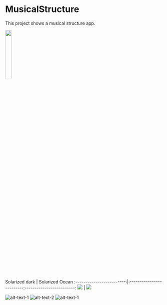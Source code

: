 # MusicalStructure
This project shows a musical structure app.


<img src="https://cloud.githubusercontent.com/assets/23319417/22093842/956ea3dc-ddce-11e6-95cd-06248fc5bfb9.png" 
width="20%"></img> 

Solarized dark             |  Solarized Ocean
:-------------------------:|:-------------------------:-------------------------:
![](https://cloud.githubusercontent.com/assets/23319417/22093840/9426a786-ddce-11e6-9dd2-87856564eb98.png)  |  ![](https://cloud.githubusercontent.com/assets/23319417/22093841/94e614d6-ddce-11e6-8af8-279024e54cf8.png) 



![alt-text-1](https://cloud.githubusercontent.com/assets/23319417/22093840/9426a786-ddce-11e6-9dd2-87856564eb98.png "title-1") ![alt-text-2](https://cloud.githubusercontent.com/assets/23319417/22093841/94e614d6-ddce-11e6-8af8-279024e54cf8.png "title-2")
![alt-text-1](https://cloud.githubusercontent.com/assets/23319417/22093842/956ea3dc-ddce-11e6-95cd-06248fc5bfb9.png)





